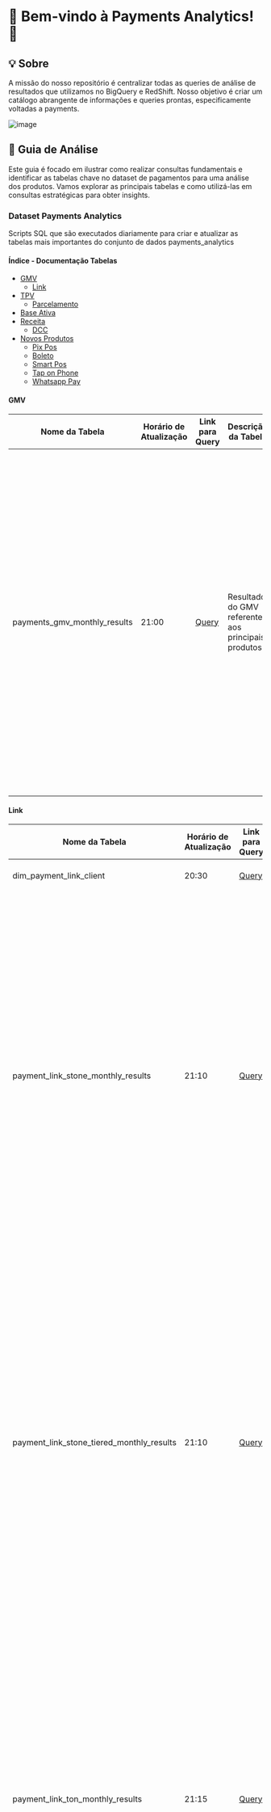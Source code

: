 # :star2: Bem-vindo à Payments Analytics! :star2:


## :bulb: Sobre
A missão do nosso repositório é centralizar todas as queries de análise de resultados que utilizamos no BigQuery e RedShift. Nosso objetivo é criar um catálogo abrangente de informações e queries prontas, especificamente voltadas a payments.

![image](https://github.com/payments-analytics/.github/assets/154369193/1bac58eb-51c7-41e3-9d67-041031b6fdd0)

## :compass: Guia de Análise  
Este guia é focado em ilustrar como realizar consultas fundamentais e identificar as tabelas chave no dataset de pagamentos para uma análise dos produtos. Vamos explorar as principais tabelas e como utilizá-las em consultas estratégicas para obter insights.

### Dataset Payments Analytics 
Scripts SQL que são executados diariamente para criar e atualizar as tabelas mais importantes do conjunto de dados payments_analytics

#### Índice - Documentação Tabelas
  - [GMV](#gmv)
    - [Link](#link)
  - [TPV](#tpv)
    - [Parcelamento](#parcelamento)
  - [Base Ativa](#base-ativa)
  - [Receita](#receita)
    - [DCC](#dcc)
  - [Novos Produtos](#pix-pos)
    - [Pix Pos](#pix-pos)
    - [Boleto](#boleto)
    - [Smart Pos](#smart-pos)
    - [Tap on Phone](#tap-on-phone)
    - [Whatsapp Pay](#whatsapp-pay)

#### GMV

| Nome da Tabela                              | Horário de Atualização | Link para Query       | Descrição da Tabela   | Indicadores |
|---------------------------------------------|------------------------|-----------------------|-----------------------|-------------|
| payments_gmv_monthly_results         | 21:00                  | [Query](./consultas_agendadas/gmv/payments_gmv_monthly_results.sql) | Resultado do GMV referente aos principais produtos| • Boleto Stone <br> • Boleto PSP SMB e KA <br> • Boleto GTW SMB e KA <br> • TPV Pagarme SMB e KA <br> • Pix Pagarme SMB e KA  <br> • Gtw exStone Pagarme SMB	e Pagarme KA  <br> • TPV PP, Ton, Stone, Link Stone, Link Ton, Tap Ton e Total <br> • Pix Pagarme SMB e KA <br> • Pix POS Ton e Stone <br> • GMV Total <br> • Van_Stone|

#### Link

| Nome da Tabela                              | Horário de Atualização | Link para Query       | Descrição da Tabela   | Indicadores |
|---------------------------------------------|------------------------|-----------------------|-----------------------|-------------|
| dim_payment_link_client         | 20:30                  | [Query](./consultas_agendadas/link/dim_payment_link_client.sql) | Informações dos clientes link| - |
| payment_link_stone_monthly_results         | 21:10                  | [Query](./consultas_agendadas/link/payment_link_stone_monthly_results.sql) | Resultado Link Stone | • clientes ativos <br> • warranty rate clients • active_clients <br> • novos clientes  <br> • churn <br> • reativados  <br> • Dias até ativação <br> • tpv <br> • churned tpv <br> • tpv reativado <br> • receita netmdr <br> • receita netmdr liquida  <br> • prepayment active clients <br> • receita bruta rav <br> • receita liquida rav <br> • receita liquida transacional <br> • tpv medio por cliente  <br> • receita net cof medio por cliente |
| payment_link_stone_tiered_monthly_results         | 21:10                  | [Query](./consultas_agendadas/link/payment_link_stone_tiered_monthly_results.sql) |Resultado Link Stone por tier| • clientes ativos <br> • warranty rate clients • Base Ativa  <br> • Churn <br> • Novos Ativos <br> • Reativados <br> • Dias até ativação <br> • tpv <br> • churned tpv <br> • tpv reativado <br> • receita netmdr <br> • receita netmdr liquida  <br> • prepayment active clients <br> • receita bruta rav <br> • receita liquida rav <br> • receita liquida transacional <br> • tpv medio por cliente  <br> • receita net cof medio por cliente |
| payment_link_ton_monthly_results         | 21:15                  | [Query](./consultas_agendadas/link/payment_link_ton_monthly_results.sql) | Resultado Link Ton| • Base Ativa  <br> • Churn <br> • Novos Ativos <br> • Reativados <br> • TPV Reativados  <br> • Clientes Migrados <br> • TPV Clientes Migrados <br> • TPV <br> • Transactions <br> • TPV antecipado <br> • dx <br> • Receita MDR <br> • Receita MDR Liquida <br> • Receita RAV Liquida <br> • Receita RAV  <br> • Receita Transacional <br> • Receita Líquida Transacional <br> • COF <br> • Receita Net COF
| payment_link_ton_tiered_monthly_results         | 21:18                  | [Query](./consultas_agendadas/link/payment_link_ton_tiered_monthly_results.sql) | Resultado Link Ton por tier |• Base Ativa  <br> • Churn <br> • Novos Ativos <br> • Reativados <br> • TPV Reativados  <br> • Clientes Migrados <br> • TPV Clientes Migrados <br> • TPV <br> • Transactions <br> • TPV antecipado <br> • dx <br> • Receita MDR <br> • Receita MDR Liquida <br> • Receita RAV Liquida <br> • Receita RAV  <br> • Receita Transacional <br> • Receita Líquida Transacional <br> • COF <br> • Receita Net COF

#### Tpv

| Nome da Tabela                              | Horário de Atualização | Link para Query       | Descrição da Tabela   | Indicadores |
|---------------------------------------------|------------------------|-----------------------|-----------------------|-------------|
| payments_mtd_pmtd_pytd         | 22:00                  | [Query](./consultas_agendadas/tpv/payments_mtd_pmtd_pytd.sql) | Resultado do TPV - dia| • active clients <br> • new clients <br> • new clients tpv <br> • churn clients <br> • churned tpv <br> • reactivated clients <br> • reactivated tpv <br> • migrated clients <br> • migrated tpv <br> • tpv <br> • transactions <br> • tpv antecipado <br> • dx <br> • receita mdr <br> • receita liquida mdr <br> • receita rav <br> • receita liquida rav <br> • receita transacional <br> • receita liquida transacional <br> • cost of funding <br> • receita net cof <br> • receita liquida net cof|

#### Parcelamento

| Nome da Tabela                              | Horário de Atualização | Link para Query       | Descrição da Tabela   | Indicadores |
|---------------------------------------------|------------------------|-----------------------|-----------------------|-------------|
| parcelamento_stone         | 21:00                  | [Query](./consultas_agendadas/parcelamento/parcelamento_stone.sql) | Resultado do Tpv gerado por quantidade de parcelas (Stone)| • installment name <br> • tpv|

#### Receita

| Nome da Tabela                              | Horário de Atualização | Link para Query       | Descrição da Tabela   | Indicadores |
|---------------------------------------------|------------------------|-----------------------|-----------------------|-------------|
| pagarme_revenue_daily_results         | 21:00                  | [Query](./consultas_agendadas/receita/pagarme_revenue_daily_results.sql) | Receitas pagarme por dia | • tpv <br> • tpv antecipado <br> • receita liquida <br> • receita trx liquida <br> • receita rav liquida <br> • receita mdr liquida <br> • receita aluguel liquida <br> • receita adesao <br> • cof <br> • outras receitas liq <br> • receita antifraud <br> • receita boleto <br> • receita boleto refund <br> • receita fraud coverage <br> • receita gateway <br> • receita onboarding <br> • receita pix <br> • receita pos <br> • receita set up <br> • receita transfer |
| pagarme_revenue_results         | 21:00                  | [Query](./consultas_agendadas/receita/pagarme_revenue_results.sql) | Principais receitas pagarme por mês | • tpv <br> • tpv antecipado <br> • receita liquida <br> • receita trx liquida <br> • receita rav liquida <br> • receita mdr liquida <br> • receita aluguel liquida <br> • receita adesao <br> • cof <br> • outras receitas liq <br> • receita antifraud <br> • receita boleto <br> • receita boleto refund <br> • receita fraud coverage <br> • receita gateway <br> • receita onboarding <br> • receita pix <br> • receita pos <br> • receita set up <br> • receita transfer
| payments_net_cof_revenue         | 02:00                  | [Query](./consultas_agendadas/receita/payments_net_cof_revenue.sql) | Receita net cof pagarme por mês  |• payments net cof revenue <br> • stone net cof revenue <br> • stone net cof revenue ex adesao <br> • stone adesao net revenue <br> • stone pix pos revenue <br> • stone boleto banking revenue <br> • partner program net cof revenue <br> • partner program net cof revenue ex adesao <br> • partner program adesao net revenue <br> • ton net cof revenue <br> • ton net cof revenue ex adesao tapton floating <br> • ton adesao net revenue <br> • ton pix pos revenue <br> • ton tap on phone revenue <br> • pagarme smb net cof revenue <br> • pagarme grandes contas net cof revenue
| payments_net_cof_revenue_daily_results         | 21:00                  | [Query](./consultas_agendadas/receita/payments_net_cof_revenue_daily_results.sql) | Receita net cof payments por dia| • date ref <br> • payments net cof revenue with adjustment <br> • stone net cof revenue <br> • ton net cof revenue <br> • pagarme net cof revenue with adjustment |
| payments_net_cof_revenue_monthly_results         | 00:10                  | [Query](./consultas_agendadas/receita/payments_net_cof_revenue_monthly_results.sql) | Principais receitas payments por mês| • payments net cof revenue with adjustment <br> • payments net cof revenue <br> • stone net cof revenue <br> • stone net cof revenue ex adesao <br> • stone mdr net revenue <br> • stone rav net revenue <br> • stone cof <br> • stone aluguel net revenue <br> • stone adesao net revenue <br> • stone pix pos revenue <br> • stone boleto banking revenue <br> • ton net cof revenue <br> • ton net cof revenue ex adesao tapton floating <br> • ton mdr net revenue <br> • ton rav net revenue
| temp_payments_revenue_monthly_results_edit_pagarme         | 21:00                  | [Query](./consultas_agendadas/receita/temp_payments_revenue_monthly_results_edit_pagarme.sql) | Temp - Principais receitas (Pagarme)| • • stone net cof revenue <br> • stone net cof revenue ex adesao <br> • stone mdr net revenue <br> • stone rav net revenue <br> • stone cof <br> • stone aluguel net revenue <br> • stone adesao net revenue <br> • stone pix pos revenue <br> • stone boleto banking revenue <br> • ton net cof revenue <br> • ton net cof revenue ex adesao tapton floating <br> • ton mdr net revenue <br> • ton rav net revenue <br> • ton cof <br> • ton adesao net revenue <br> • ton pix pos revenue <br> • ton tap on phone revenue <br> • pagarme net cof revenue <br> • partner program net cof revenue <br> • partner program net cof revenue ex adesao <br> • partner program mdr net revenue <br> • partner program rav net revenue <br> • partner program aluguel net revenue <br> • partner program adesao net revenue <br> • pagarme smb net cof revenue <br> • pagarme smb receita liquida trx <br> • pagarme smb receita de aluguel <br> • pagarme smb receita de adesao <br> • pagarme smb outras receitas <br> • pagarme grandes contas receita net cof <br> • pagarme grandes contas receita liquida trx <br> • pagarme grandes contas receita de aluguel <br> • pagarme grandes contas receita de adesao <br> • pagarme grandes contas outras receitas|


#### DCC

| Nome da Tabela                              | Horário de Atualização | Link para Query       | Descrição da Tabela   | Indicadores |
|---------------------------------------------|------------------------|-----------------------|-----------------------|-------------|
| dcc_stone_monthly_results         | 21:16                  | [Query](./consultas_agendadas/dcc/dcc_stone_monthly_results.sql) | Resultado DCC Stone| • Contagem distinta de Clientes <br> • Receita estimada |


#### Base Ativa

| Nome da Tabela                              | Horário de Atualização | Link para Query       | Descrição da Tabela   | Indicadores |
|---------------------------------------------|------------------------|-----------------------|-----------------------|-------------|
| pagarme_active_base_monthly_results         | 20:00                  | [Query](./consultas_agendadas/base_ativa/pagarme_active_base_monthly_results.sql) | Base ativa pagarme    | • Base Ativa  |
| payments_active_base_monthly_results        | 21:00                  | [Query](./consultas_agendadas/base_ativa/payments_active_base_monthly_results.sql) | Atividade do Cliente todas as marcas (inativa) |  • Base Ativa  <br> • Churn <br> • Novos Ativos <br> • Reativados|
| payments_active_base_monthly_results_v2     | 21:00                  | [Query](./consultas_agendadas/base_ativa/payments_active_base_monthly_results_v2.sql) | Atividade do Cliente todas as marcas  | • Base Ativa  <br> • Churn <br> • Novos Ativos <br> • Reativados |


#### Pix Pos

| Nome da Tabela                              | Horário de Atualização | Link para Query       | Descrição da Tabela   | Indicadores |
|---------------------------------------------|------------------------|-----------------------|-----------------------|-------------|
| pix_pos_stone_monthly_results_v2         | 21:03                  | [Query](./consultas_agendadas/pix_pos/pix_pos_stone_monthly_results_v2.sql) | Resultado PIX POS Stone | • gmv <br> • transactions <br> • fee free gmv <br> • fee free transactions <br> • charged gmv <br> • charged transactions <br> • gross revenue <br> • net revenue <br> • active clients <br> • fee free active account <br> • new active accounts <br> • new active gmv <br> • churn accounts <br> • churned gmv <br> • migrated accounts <br> •  migrated gmv <br> • reactivated accounts <br> • reactivated gmv|
| pix_pos_stone_tiered_monthly_results         | 21:30                  | [Query](./consultas_agendadas/pix_pos/pix_pos_stone_tiered_monthly_results.sql) |  Resultado PIX POS Stone por tier  )| • gmv <br> • transactions <br> • fee free gmv <br> • fee free transactions <br> • charged gmv <br> • charged transactions <br> • gross revenue <br> • net revenue <br> • active clients <br> • fee free active account <br> • new active accounts <br> • new active gmv <br> • churn accounts <br> • churned gmv <br> • migrated accounts <br> •  migrated gmv <br> • reactivated accounts <br> • reactivated gmv|
| pix_pos_ton_monthly_results_v2         | 21:03                  | [Query](./consultas_agendadas/pix_pos/pix_pos_ton_monthly_results_v2.sql) | Resultado PIX POS Ton | • gmv <br> • transactions <br> • fee free gmv <br> • fee free transactions <br> • charged gmv <br> • charged transactions <br> • gross revenue <br> • net revenue <br> • active clients <br> • fee free active account <br> • new active accounts <br> • new active gmv <br> • churn accounts <br> • churned gmv <br> • migrated accounts <br> •  migrated gmv <br> • reactivated accounts <br> • reactivated gmv|
| pix_pos_ton_tiered_monthly_results         | 21:12                  | [Query](./consultas_agendadas/pix_pos/pix_pos_ton_tiered_monthly_results.sql) |  Resultado PIX POS Ton por tier|• gmv <br> • transactions <br> • fee free gmv <br> • fee free transactions <br> • charged gmv <br> • charged transactions <br> • gross revenue <br> • net revenue <br> • active clients <br> • fee free active account <br> • new active accounts <br> • new active gmv <br> • churn accounts <br> • churned gmv <br> • migrated accounts <br> •  migrated gmv <br> • reactivated accounts <br> • reactivated gmv|

#### Boleto

| Nome da Tabela                              | Horário de Atualização | Link para Query       | Descrição da Tabela   | Indicadores |
|---------------------------------------------|------------------------|-----------------------|-----------------------|-------------|
| boleto_monthly_results         | 21:00                  | [Query](./consultas_agendadas/boleto/boleto_monthly_results.sql) | Principais KPIs Boleto Stone| • transactions  <br> • issued boleto <br> • charged boleto <br> • gross revenue <br> • net revenue <br> • active clients e accounts <br> • issued active account <br> • settled active account <br> • revenue active account <br> • new active accounts e gmv <br> • churn accounts e gmv <br> • migrated accounts e gmv <br> • reactivated accounts e gmv |
| boleto_monthly_results         | 21:00                  | [Query](./consultas_agendadas/boleto/boleto_monthly_results.sql) |Principais KPIs Boleto Stone por Tier| • transactions  <br> • issued boleto <br> • charged boleto <br> • gross revenue <br> • net revenue <br> • active clients e accounts <br> • issued active account <br> • settled active account <br> • revenue active account <br> • new active accounts e gmv <br> • churn accounts e gmv <br> • migrated accounts e gmv <br> • reactivated accounts e gmv |

#### Smart Pos

| Nome da Tabela                              | Horário de Atualização | Link para Query       | Descrição da Tabela   | Indicadores |
|---------------------------------------------|------------------------|-----------------------|-----------------------|-------------|
| smart_pos_ton_monthly_results         | 21:00                  | [Query](./consultas_agendadas/smart_pos/smart_pos_ton_monthly_results.sql) | Resultado Smart POS| • affilliation month <br> • first offer <br> • current offer <br> • active clients <br> • tpv <br> • receita transacional <br> • receita adesao <br> • receita net cof


#### Tap on Phone

| Nome da Tabela                              | Horário de Atualização | Link para Query       | Descrição da Tabela   | Indicadores |
|---------------------------------------------|------------------------|-----------------------|-----------------------|-------------|
| tap_on_phone_ton_monthly_results       | 21:00                  | [Query](./consultas_agendadas/tap_phone/tap_on_phone_ton_monthly_results.sql) | Resultado Tap on Phone|• active clients <br> • new clients <br> • new clients tpv <br> • churn clients <br> • churned tpv <br> • reactivated clients <br> • reactivated tpv <br> • migrated clients <br> • migrated tpv <br> • tpv <br> • transactions <br> • tpv antecipado <br> • dx <br> • receita mdr <br> • receita liquida mdr <br> • receita rav <br> • receita liquida rav <br> • receita transacional <br> • receita liquida transacional <br> • cost of funding <br> • receita net cof <br> • receita liquida net cof|
| tap_on_phone_ton_tiered_monthly_results_v2        | 21:15                  | [Query](./consultas_agendadas/tap_phone/tap_on_phone_ton_tiered_monthly_results.sql) | Resultado Tap on Phone por tier| • tier tpv <br> • client group <br> • tap cohort <br> • ton cohort <br> • transaction type <br> • active clients <br> • new active clients <br> • churn clients <br> • reactivated clients <br> • new active clients tpv <br> • churned tpv <br> • reactivated tpv <br> • tpv <br> • transactions <br> • prepaid tpv <br> • dx calculado <br> • dx <br> • cost of funding <br> • net mdr revenue <br> • prepayment revenue <br> • transactional revenue <br> • net cof revenue


#### Whatsapp Pay

| Nome da Tabela                              | Horário de Atualização | Link para Query       | Descrição da Tabela   | Indicadores |
|---------------------------------------------|------------------------|-----------------------|-----------------------|-------------|
| whatsapp_pay_stone_monthly_results         | 22:00                  | [Query](./consultas_agendadas/whatsapp_pay/whatsapp_pay_stone_monthly_results.sql) | Resultado dos principais KPIS| • active clients <br> • tpv <br> • receita netmdr <br> • receita liquida netmdr <br> • prepayment active clients <br> • receita bruta rav <br> • receita liquida rav <br> • receita liquida transacional <br> • cof <br> • receita net cof


#### Liquidação Diaria

| Nome da Tabela                              | Horário de Atualização | Link para Query       | Descrição da Tabela   | Indicadores |
|---------------------------------------------|------------------------|-----------------------|-----------------------|-------------|
| dim_client_liquidacao_diaria         | 20:00                  | [Query](./consultas_agendadas/liquidacao_diaria/dim_client_liquidacao.sql) | Informações por documento| • CustomerDocument <br> • ClientKey <br> • PrepaymentType <br> • acquirer_activation_cohort <br> • acquirer_activation_date <br> • config_cohort <br> • config_date <br> • activation_cohort <br> • activation_date|
| temp_d1_d0_stone_tiered_monthly_results         | 20:00                  | [Query](./consultas_agendadas/liquidacao_diaria/temp_d1_d0_stone_tiered_monthly_results.sql) | Resultado dos principais KPIS| • tier_tpv <br> • acquirer_cohort <br> • activation_cohort <br> • request_channel <br> • prepayment_type <br> • active_clients <br> • new_active_clients <br> • churn_clients <br> • reactivated_clients <br> • migrated_clients <br> • new_active_clients_tpv <br> • churned_tpv <br> • reactivated_tpv <br> • migrated_tpv <br> • tpv <br> • transactions <br> • charged_tpv <br> • fee_free_tpv <br> • estimated_cost_tpv <br> • estimated_additional_cof <br> • estimated_net_revenue <br> • estimated_additional_net_cof_revenue|


#### 1.RAV

#### :bulb: 1.1 Casos de uso
- Analisar a receita líquida RAV de Link Stone nos últimos 6 meses por Segmento ([*Fonte*](https://github.com/payments-analytics/pay-gestao-negocio-scheduled-queries/blob/main/consultas_agendadas/link/payment_link_stone_tiered_monthly_results.sql)):
``` sql
SELECT
  reference_month
  , CASE
      WHEN tier_tpv IN ('A. 0-7k','B. 7-15k') THEN 'Micro'
      when tier_tpv IN ('C. 15-30k','D. 30-50k','E. 50-100k','F. 100k+') THEN 'SMB'
      ELSE null
   END AS Segmento
  , SUM(receita_liquida_rav) AS receita_liquida
FROM dataplatform-prd.payments_analytics.payment_link_ton_tiered_monthly_results
WHERE 1=1
  reference_month >= DATE_SUB(CURRENT_DATE(), INTERVAL 6 MONTH)
GROUP BY 1,2
```

- Analisar a receita RAV mensal do produto TAP TON e determinar a participação em relação a receita net cof ([*Fonte*](https://github.com/payments-analytics/pay-gestao-negocio-scheduled-queries/blob/main/consultas_agendadas/tap_phone/tap_on_phone_ton_monthly_results.sql)):
``` sql
SELECT
  reference_month
  , SUM(receita_liquida_rav) AS receita_liquida,
  , SUM(receita_net_cof) AS receita_net_cof,
  , SUM(receita_liquida_rav) / NULLIF(SUM(receita_net_cof), 0) AS percentual_sobre_net_cof
FROM
  dataplatform-prd.payments_analytics.tap_on_phone_ton_monthly_results
GROUP BY
  reference_month

```

#### 2.Boleto

#### :bulb: 2.1 Casos de uso
- Analisar a eficiência na conversão de boletos emitidos em boletos liquidados por mês ([*Fonte*](https://github.com/payments-analytics/pay-gestao-negocio-scheduled-queries/blob/main/consultas_agendadas/boleto/boleto_monthly_results.sql)):
``` sql
SELECT
  reference_month
  , SUM (transactions)/ SUM(issued_boleto) AS taxa_conversao
FROM dataplatform-prd.payments_analytics.boleto_tiered_monthly_results
GROUP BY 1
```
- Analisar a variação de boletos emitidos em 2022 vs 2023 (mês a mês) ([*Fonte*](https://github.com/payments-analytics/pay-gestao-negocio-scheduled-queries/blob/main/consultas_agendadas/boleto/boleto_monthly_results.sql)):
``` sql
SELECT
    EXTRACT(MONTH FROM reference_month) AS month
    , SUM(CASE WHEN EXTRACT(YEAR FROM reference_month) = 2022 THEN issued_boleto ELSE 0 END) AS issued_boleto_2022
    , SUM(CASE WHEN EXTRACT(YEAR FROM reference_month) = 2023 THEN issued_boleto ELSE 0 END) AS issued_boleto_2023
FROM dataplatform-prd.payments_analytics.boleto_tiered_monthly_results
WHERE 1=1
  AND EXTRACT(YEAR FROM reference_month) IN (2022, 2023)
GROUP BY 1
ORDER BY 1
```
- Analisar o net tpv de boletos PSP e Gateway ([*Fonte*](https://github.com/payments-analytics/pay-gestao-negocio-scheduled-queries/blob/main/consultas_agendadas/gmv/payments_gmv_monthly_results.sql)):
``` sql
SELECT
    mes
    , SUM(Boleto_PSP_SMB) + SUM(Boleto_PSP_KA) AS boleto_psp
    , SUM(Boleto_Gtw_SMB) + SUM(Boleto_Gtw_KA) AS boleto_gtw
FROM dataplatform-prd.payments_analytics.payments_gmv_monthly_results
GROUP BY 1
ORDER BY 1;
```
#### 3.Pix

#### :bulb: 3.1 Casos de uso
- Analisar o valor de receita pix de Stone e Ton ([*Fonte*](https://github.com/payments-analytics/pay-gestao-negocio-scheduled-queries/blob/main/consultas_agendadas/receita/payments_net_cof_revenue.sql)):
``` sql
SELECT
    reference_month
    , SUM(stone_pix_pos_revenue) AS receita_pix_stone
    , SUM(ton_pix_pos_revenue) AS receita_pix_ton
FROM dataplatform-prd.payments_analytics.payments_net_cof_revenue
GROUP BY 1
```
- Analisar os valores das transações e o volume de transações ([*Fonte*](https://github.com/payments-analytics/pay-gestao-negocio-scheduled-queries/blob/main/consultas_agendadas/pix_pos/pix_pos_stone_monthly_results.sql)):
``` sql
SELECT
    reference_month
    , SUM(pix_in_dynamic_pos_trx) AS qtd_transacoes_pix
    , SUM(pix_in_dynamic_pos_tpv) AS valor_transacoes_pix
FROM dataplatform-prd.payments_analytics.pix_pos_stone_monthly_results
GROUP BY 1
```

#### 4.Link

#### :bulb: 4.1 Casos de uso
- Analisar os valores de TPV Link Ton e Stone ([*Fonte*](https://github.com/payments-analytics/pay-gestao-negocio-scheduled-queries/blob/main/consultas_agendadas/gmv/payments_gmv_monthly_results.sql)):
``` sql
SELECT
    mes
    , SUM(TPV_Link_Ton) AS TPV_Link_Ton
    , SUM(TPV_Link_Stone) AS TPV_Link_Stone
FROM dataplatform-prd.payments_analytics.payments_gmv_monthly_results
GROUP BY 1
```

#### 5.Tap on Phone

#### :bulb: 5.1 Casos de uso
- Analisar a base ativa de Tap on Phone ([*Fonte*](https://github.com/payments-analytics/pay-gestao-negocio-scheduled-queries/blob/main/consultas_agendadas/tap_phone/tap_on_phone_ton_tiered_monthly_results.sql)):
``` sql
SELECT
    reference_month
    , SUM(active_clients) AS base_ativa_tap
FROM dataplatform-prd.payments_analytics.tap_on_phone_ton_monthly_results
GROUP BY 1
```
#### 6.DCC 

#### :bulb: 6.1 Casos de uso

- Analisar receita DCC ([*Fonte*](https://github.com/payments-analytics/pay-gestao-negocio-scheduled-queries/blob/main/consultas_agendadas/dcc/dcc_stone_monthly_results.sql))::
``` sql
SELECT
    reference_month
    , SUM(estimated_revenue) AS estimated_revenue
FROM dataplatform-prd.payments_analytics.dcc_stone_monthly_results
GROUP BY 1
```

#### 7.Adesão

#### :bulb: 7.1 Casos de uso
- Analisar receita de adesão partner program ([*Fonte*](https://github.com/payments-analytics/pay-gestao-negocio-scheduled-queries/blob/main/consultas_agendadas/receita/payments_net_cof_revenue_monthly_results.sql)):
``` sql
SELECT
  reference_month
  , SUM(partner_program_adesao_net_revenue) AS receita_adesao_partner_program
FROM dataplatform-prd.payments_analytics.payments_net_cof_revenue_monthly_results
GROUP BY 1
```


## :mailbox_with_mail: Contato

Para falar conosco, nossas portas (virtuais) estão sempre abertas:

- :e-mail: E-mail [Duda](mailto:maria.mota@stone.com.br) | [Picotti](mailto:matheus.picotti@stone.com.br)
- :speech_balloon: Slack  [Duda](https://stonepgto.slack.com/team/U063SSKP4J3) | [Picotti](https://stonepgto.slack.com/team/U0684GLJL12)
